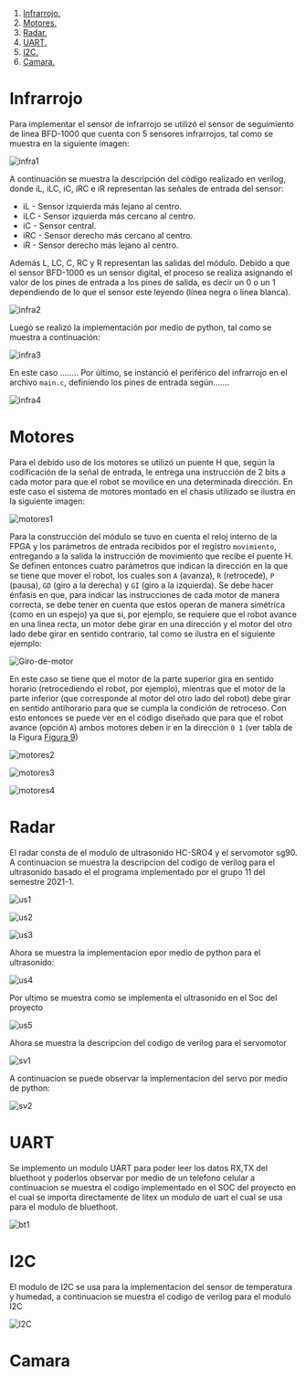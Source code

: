 1. [ Infrarrojo. ](#infrarrojo)
2. [ Motores. ](#motores)
3. [ Radar. ](#radar)
4. [ UART. ](#uart)
5. [ I2C. ](#I2C)
6. [ Camara. ](#camara)

# Infrarrojo

Para implementar el sensor de infrarrojo se utilizó el sensor de seguimiento de linea BFD-1000 que cuenta con 5 sensores infrarrojos, tal como se muestra en la siguiente imagen:

![infra1](https://user-images.githubusercontent.com/92388558/153109712-89b3b481-5225-40f7-828e-785313257cef.png)

A continuación se muestra la descripción del código realizado en verilog, donde iL, iLC, iC, iRC e iR representan las señales de entrada del sensor:

- iL  - Sensor izquierda más lejano al centro.
- iLC - Sensor izquierda más cercano al centro.
- iC  - Sensor central.
- iRC - Sensor derecho más cercano al centro.
- iR  - Sensor derecho más lejano al centro.

Además L, LC, C, RC y R representan las salidas del módulo. Debido a que el sensor BFD-1000 es un sensor digital, el proceso se realiza asignando el valor de los pines de entrada a los pines de salida, es decir un 0 o un 1 dependiendo de lo que el sensor este leyendo (línea negra o línea blanca).

![infra2](https://user-images.githubusercontent.com/92388558/153109981-1bd77b88-afe3-4cd5-864b-e43fc98c5d0c.png)

Luego se realizó la implementación por medio de python, tal como se muestra a continuación:

![infra3](https://user-images.githubusercontent.com/92388558/153111305-151ff5fb-90b4-490e-acdd-b6956288fe0a.png)

En este caso ........ Por último, se instanció el periférico del infrarrojo en el archivo `main.c`, definiendo los pines de entrada según.......

![infra4](https://user-images.githubusercontent.com/92388558/153111311-69e165d1-daaa-430b-bc7a-8440550dc648.png)


# Motores

Para el debido uso de los motores se utilizó un puente H que, según la codificación de la señal de entrada, le entrega una instrucción de 2 bits a cada motor para que el robot se movilice en una determinada dirección. En este caso el sistema de motores montado en el chasis utilizado se ilustra en la siguiente imagen:

![motores1](https://user-images.githubusercontent.com/92388558/153331110-ffb2355c-2163-4166-8bc1-d759afda07e7.JPG)

Para la construcción del módulo se tuvo en cuenta el reloj interno de la FPGA y los parámetros de entrada recibidos por el registro `movimiento`, entregando a la salida la instrucción de movimiento que recibe el puente H. Se definen entonces cuatro parámetros que indican la dirección en la que se tiene que mover el robot, los cuales son `A` (avanza), `R` (retrocede), `P` (pausa), `GD` (giro a la derecha) y `GI` (giro a la izquierda). Se debe hacer énfasis en que, para indicar las instrucciones de cada motor de manera correcta, se debe tener en cuenta que estos operan de manera simétrica (como en un espejo) ya que si, por ejemplo, se requiere que el robot avance en una línea recta, un motor debe girar en una dirección y el motor del otro lado debe girar en sentido contrario, tal como se ilustra en el siguiente ejemplo:

![Giro-de-motor](https://user-images.githubusercontent.com/82488285/153473137-6f472307-1b36-4784-ac9b-18d44414ba33.png)

En este caso se tiene que el motor de la parte superior gira en sentido horario (retrocediendo el robot, por ejemplo), mientras que el motor de la parte inferior (que corresponde al motor del otro lado del robot) debe girar en sentido antihorario para que se cumpla la condición de retroceso. Con esto entonces se puede ver en el código diseñado que para que el robot avance (opción `A`) ambos motores deben ir en la dirección `0 1` (ver tabla de la Figura [Figura 9](README.md/https://user-images.githubusercontent.com/92388558/152260815-00da78f2-fa9d-409e-9b7c-f7f58820eceb.png))

![motores2](https://user-images.githubusercontent.com/92388558/153112643-3000f310-da91-46f0-98f2-34b0ced0da81.png)

![motores3](https://user-images.githubusercontent.com/92388558/153112407-af8a2eea-5ad9-4855-8be2-a361639ce087.png)

![motores4](https://user-images.githubusercontent.com/92388558/153112428-dbc1b0f7-8f90-44ea-bbe3-f09426d8a1b5.png)


# Radar
El radar consta de el modulo de ultrasonido HC-SRO4 y el servomotor sg90. A continuacion se muestra la descripcion del codigo de verilog para el ultrasonido basado el el programa implementado por el grupo 11 del semestre 2021-1.

![us1](https://user-images.githubusercontent.com/92388558/153326680-40f9857f-a0aa-4109-990e-eb47225fc63d.png)

![us2](https://user-images.githubusercontent.com/92388558/153326692-74947cc3-cc75-4dd3-80d9-9f4730198798.png)

![us3](https://user-images.githubusercontent.com/92388558/153326702-50d04a21-04a9-4c39-b5de-a9d9b73299f4.png)


Ahora se muestra la implementacion epor medio de python para el ultrasonido:

![us4](https://user-images.githubusercontent.com/92388558/153326870-c0ece5e1-cf98-47d5-b70c-0cd0e4219144.png)

Por ultimo se muestra como se implementa el ultrasonido en el Soc del proyecto

![us5](https://user-images.githubusercontent.com/92388558/153327313-2081f45c-170f-435d-8b8d-4854e3d02919.png)



Ahora se muestra la descripcion del codigo de verilog para el servomotor

![sv1](https://user-images.githubusercontent.com/92388558/153329096-80c64f61-3d31-4bc3-a190-d29c9fd01bca.png)

A continuacion se puede observar la implementacion del servo por medio de python:


![sv2](https://user-images.githubusercontent.com/92388558/153329390-5873305a-9623-4519-b9ba-b0be2d873ad0.png)



# UART
Se implemento un modulo UART para poder leer los datos RX,TX del bluethoot y poderlos observar por medio de un telefono celular a continuacion se muestra el codigo implementado en el SOC del proyecto en el cual se importa directamente de litex un modulo de uart el cual se usa para el modulo de bluethoot.

![bt1](https://user-images.githubusercontent.com/92388558/153327906-514506eb-a5ab-4eea-8114-46509ff7beaa.png)


# I2C
El modulo de I2C se usa para la implementacion del sensor de temperatura y humedad, a continuacion se muestra el codigo de verilog para el modulo I2C

![I2C](https://user-images.githubusercontent.com/92388558/153329980-8b509c84-380e-43de-bce2-c32128106c07.png)



# Camara
